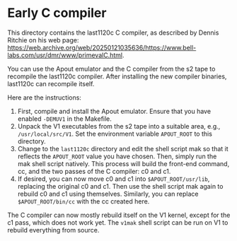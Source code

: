# Early C compiler

This directory contains the last1120c C compiler, as described by Dennis Ritchie
on his web page: <https://web.archive.org/web/20250121035636/https://www.bell-labs.com/usr/dmr/www/primevalC.html>.

You can use the Apout emulator and the C compiler from the s2 tape to recompile
the last1120c compiler. After installing the new compiler binaries, last1120c
can recompile itself.

Here are the instructions:
1. First, compile and install the Apout emulator. Ensure that you have enabled
   `-DEMUV1` in the Makefile.
2. Unpack the V1 executables from the s2 tape into a suitable area, e.g.,
   `/usr/local/src/V1`. Set the environment variable `APOUT_ROOT` to this
   directory.
3. Change to the `last1120c` directory and edit the shell script mak so that it
   reflects the `APOUT_ROOT` value you have chosen. Then, simply run the mak
   shell script natively. This process will build the front-end command, cc,
   and the two passes of the C compiler: c0 and c1.
4. If desired, you can now move c0 and c1 into `$APOUT_ROOT/usr/lib`, replacing
   the original c0 and c1. Then use the shell script mak again to rebuild c0 and
   c1 using themselves. Similarly, you can replace `$APOUT_ROOT/bin/cc` with the
   cc created here.

The C compiler can now mostly rebuild itself on the V1 kernel, except for the
c1 pass, which does not work yet. The `v1mak` shell script can be run on V1 to
rebuild everything from source.
